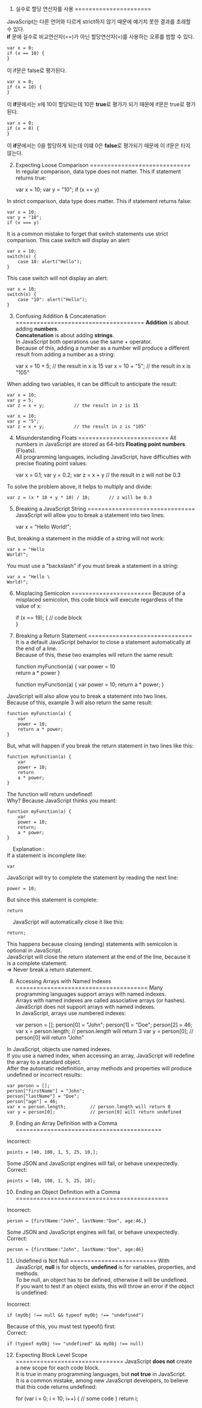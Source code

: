 1. 실수로 할당 연산자를 사용 
======================

JavaScript는 다른 언어와 다르게 strict하지 않기 때문에 예기치 못한 결과를 초래할 수 있다.  
**if** 문에 실수로 비교연산자(==)가 아닌 할당연산자(=)를 사용하는 오류를 범할 수 있다.

    var x = 0;
    if (x == 10) {
    }

이 if문은 false로 평가된다.

    var x = 0;
    if (x = 10) {
    }

이 **if**문에서는 x에 10이 할당되는데 10은 **true**로 평가가 되기 때문에 if문은 true로 평가된다.  

    var x = 0;
    if (x = 0) {
    }

이 **if**문에서는 0을 할당하게 되는데 이떄 0은 **false**로 평가되기 때문에 이 if문은 타지 않는다.

2. Expecting Loose Comparison
=============================
In regular comparison, data type does not matter. This if statement returns true:

    var x = 10;
    var y = "10";
    if (x == y)

In strict comparison, data type does matter. This if statement returns false:

    var x = 10;
    var y = "10";
    if (x === y)

It is a common mistake to forget that switch statements use strict comparison.
This case switch will display an alert:

    var x = 10;
    switch(x) {
        case 10: alert("Hello");
    }

This case switch will not display an alert:

    var x = 10;
    switch(x) {
        case "10": alert("Hello");
    }

3. Confusing Addition & Concatenation
=====================================
**Addition** is about adding **numbers**.  
**Concatenation** is about adding **strings**.  
In JavaScript both operations use the same + operator.  
Because of this, adding a number as a number will produce a different result from adding a number as a string:

    var x = 10 + 5;          // the result in x is 15
    var x = 10 + "5";        // the result in x is "105"

When adding two variables, it can be difficult to anticipate the result:

    var x = 10;
    var y = 5;
    var z = x + y;           // the result in z is 15
    
    var x = 10;
    var y = "5";
    var z = x + y;           // the result in z is "105"

4. Misunderstanding Floats
==========================
All numbers in JavaScript are stored as 64-bits **Floating point numbers** (Floats).  
All programming languages, including JavaScript, have difficulties with precise floating point values:

    var x = 0.1;
    var y = 0.2;
    var z = x + y            // the result in z will not be 0.3
    
To solve the problem above, it helps to multiply and divide:

    var z = (x * 10 + y * 10) / 10;       // z will be 0.3
    
5. Breaking a JavaScript String
===============================
JavaScript will allow you to break a statement into two lines:

    var x =
    "Hello World!";

But, breaking a statement in the middle of a string will not work:

    var x = "Hello
    World!";

You must use a "backslash" if you must break a statement in a string:     

    var x = "Hello \
    World!";

6. Misplacing Semicolon
=======================
Because of a misplaced semicolon, this code block will execute regardless of the value of x:

    if (x == 19);
    {
        // code block  
    }
    
7. Breaking a Return Statement
==============================
It is a default JavaScript behavior to close a statement automatically at the end of a line.  
Because of this, these two examples will return the same result:

    function myFunction(a) {
        var power = 10  
        return a * power
    }
    
    function myFunction(a) {
        var power = 10;
        return a * power;
    }   

JavaScript will also allow you to break a statement into two lines.  
Because of this, example 3 will also return the same result:

    function myFunction(a) {
        var
        power = 10;  
        return a * power;
    }

But, what will happen if you break the return statement in two lines like this:

    function myFunction(a) {
        var
        power = 10;  
        return
        a * power;
    }

The function will return undefined!  
Why? Because JavaScript thinks you meant:
    
    function myFunction(a) {
        var
        power = 10;  
        return;
        a * power;
    }
    
Explanation :  
If a statement is incomplete like:

    var

JavaScript will try to complete the statement by reading the next line:

    power = 10;

But since this statement is complete:

    return
    
JavaScript will automatically close it like this:

    return;
    
This happens because closing (ending) statements with semicolon is optional in JavaScript.  
JavaScript will close the return statement at the end of the line, because it is a complete statement.  
=> Never break a return statement.

8. Accessing Arrays with Named Indexes
======================================
Many programming languages support arrays with named indexes.  
Arrays with named indexes are called associative arrays (or hashes).  
JavaScript does not support arrays with named indexes.  
In JavaScript, arrays use numbered indexes:

    var person = [];
    person[0] = "John";
    person[1] = "Doe";
    person[2] = 46;
    var x = person.length;         // person.length will return 3
    var y = person[0];             // person[0] will return "John"

In JavaScript, objects use named indexes.  
If you use a named index, when accessing an array, JavaScript will redefine the array to a standard object.  
After the automatic redefinition, array methods and properties will produce undefined or incorrect results:

    var person = [];
    person["firstName"] = "John";
    person["lastName"] = "Doe";
    person["age"] = 46;
    var x = person.length;         // person.length will return 0
    var y = person[0];             // person[0] will return undefined
    
9. Ending an Array Definition with a Comma
==========================================
    
Incorrect:

    points = [40, 100, 1, 5, 25, 10,];

Some JSON and JavaScript engines will fail, or behave unexpectedly.
Correct:

    points = [40, 100, 1, 5, 25, 10];
    
10. Ending an Object Definition with a Comma
============================================

Incorrect:

    person = {firstName:"John", lastName:"Doe", age:46,}

Some JSON and JavaScript engines will fail, or behave unexpectedly.    
Correct:

    person = {firstName:"John", lastName:"Doe", age:46}
    
11. Undefined is Not Null
=========================
With JavaScript, **null** is for objects, **undefined** is for variables, properties, and methods.  
To be null, an object has to be defined, otherwise it will be undefined.  
If you want to test if an object exists, this will throw an error if the object is undefined:

Incorrect:

    if (myObj !== null && typeof myObj !== "undefined") 

Because of this, you must test typeof() first:  
Correct:

    if (typeof myObj !== "undefined" && myObj !== null) 
    
12. Expecting Block Level Scope
===============================
JavaScript **does not** create a new scope for each code block.  
It is true in many programming languages, but **not true** in JavaScript.  
It is a common mistake, among new JavaScript developers, to believe that this code returns undefined:

    for (var i = 0; i < 10; i++) {
        // some code
    }
    return i;
